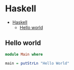# Haskell

<!--ts-->
   * [Haskell](hasekll.md#haskell)
      * [Hello world](hasekll.md#hello-world)

<!-- Added by: runner, at: Wed Apr  7 07:22:12 UTC 2021 -->

<!--te-->

## Hello world
```haskell
module Main where

main = putStrLn "Hello World"
```
